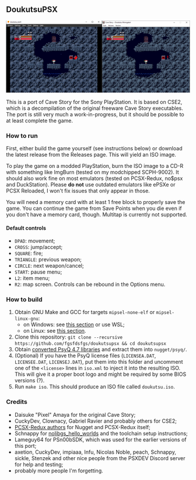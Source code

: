 ## DoukutsuPSX

![Screenshot](doc/screen.png)

This is a port of Cave Story for the Sony PlayStation.
It is based on CSE2, which is a decompilation of the original freeware Cave Story executables.
The port is still very much a work-in-progress, but it should be possible to at least complete the game.

### How to run

First, either build the game yourself (see instructions below) or download the latest release from the Releases page.
This will yield an ISO image.

To play the game on a modded PlayStation, burn the ISO image to a CD-R with something like ImgBurn (tested on my modchipped SCPH-9002).
It should also work fine on most emulators (tested on PCSX-Redux, no$psx and DuckStation).
Please **do not** use outdated emulators like ePSXe or PCSX Reloaded, I won't fix issues that only appear in those.

You will need a memory card with at least 1 free block to properly save the game. You can continue the game from
Save Points when you die even if you don't have a memory card, though. Multitap is currently not supported.

#### Default controls
* `DPAD`: movement;
* `CROSS`: jump/accept;
* `SQUARE`: fire;
* `TRIANGLE`: previous weapon;
* `CIRCLE`: next weapon/cancel;
* `START`: pause menu;
* `L2`: item menu;
* `R2`: map screen.
Controls can be rebound in the Options menu.

### How to build

1. Obtain GNU Make and GCC for targets `mipsel-none-elf` or `mipsel-linux-gnu`:
    * on Windows: see [this section](https://github.com/ABelliqueux/nolibgs_hello_worlds#mips-toolchain-setup) or use WSL;
    * on Linux: see [this section](https://github.com/ABelliqueux/nolibgs_hello_worlds#install-your-distributions-mips-toolchain).
2. Clone this repository: `git clone --recursive https://github.com/fgsfdsfgs/doukutsupsx && cd doukutsupsx`
3. Obtain [converted PsyQ 4.7 libraries](http://psx.arthus.net/sdk/Psy-Q/psyq-4.7-converted-full.7z) and extract them into `nugget/psyq/`.
4. (Optional) If you have the PsyQ license files (`LICENSEA.DAT`, `LICENSEE.DAT`, `LICENSEJ.DAT`), put them into this folder and uncomment
one of the `<license>` lines in `iso.xml` to inject it into the resulting ISO. This will give it a proper boot logo and might be required
by some BIOS versions (?).
5. Run `make iso`. This should produce an ISO file called `doukutsu.iso`.

### Credits

* Daisuke "Pixel" Amaya for the original Cave Story;
* CuckyDev, Clownacy, Gabriel Ravier and probably others for CSE2;
* [PCSX-Redux authors](https://github.com/grumpycoders/pcsx-redux/blob/main/AUTHORS) for Nugget and PCSX-Redux itself;
* Schnappy for [nolibgs_hello_worlds](https://github.com/ABelliqueux/nolibgs_hello_worlds) and the toolchain setup instructions;
* Lameguy64 for PSn00bSDK, which was used for the earlier versions of this port;
* axetion, CuckyDev, impiaaa, Infu, Nicolas Noble, peach, Schnappy, sickle, Stenzek and other nice people from the PSXDEV Discord server
for help and testing;
* probably more people I'm forgetting.
